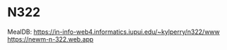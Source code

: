 # N322

MealDB:
https://in-info-web4.informatics.iupui.edu/~kylperry/n322/www
https://newm-n-322.web.app
